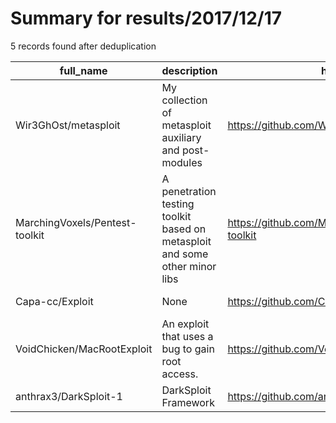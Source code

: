 
# Summary for results/2017/12/17
    
5 records found after deduplication

| full_name | description | html_url | matched_list | matched_count | pushed_at | size | stargazers_count | language | forks_count | vul_ids |
|--------------------------------|-----------------------------------------------------------------------------|---------------------------------------------------|----------------------------------|-----------------|---------------------------|--------|--------------------|------------|---------------|-----------|
| Wir3GhOst/metasploit | My collection of metasploit auxiliary and post-modules | https://github.com/Wir3GhOst/metasploit | ['metasploit module OR payload'] | 1 | 2017-12-17 05:47:18+00:00 | 7 | 2 | Ruby | 6 | [] |
| MarchingVoxels/Pentest-toolkit | A penetration testing toolkit based on metasploit and some other minor libs | https://github.com/MarchingVoxels/Pentest-toolkit | ['metasploit module OR payload'] | 1 | 2017-12-17 12:38:48+00:00 | 8 | 2 | Shell | 0 | [] |
| Capa-cc/Exploit | None | https://github.com/Capa-cc/Exploit | ['exploit'] | 1 | 2017-12-17 05:23:49+00:00 | 59178 | 6 | C | 12 | [] |
| VoidChicken/MacRootExploit | An exploit that uses a bug to gain root access. | https://github.com/VoidChicken/MacRootExploit | ['exploit'] | 1 | 2017-12-17 21:26:35+00:00 | 2 | 1 | | 0 | [] |
| anthrax3/DarkSploit-1 | DarkSploit Framework | https://github.com/anthrax3/DarkSploit-1 | ['sploit'] | 1 | 2017-12-17 19:06:09+00:00 | 117 | 0 | Python | 7 | [] |
